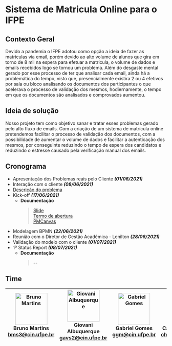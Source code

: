 # Sistema de Matricula Online para o IFPE

## Contexto Geral
Devido a pandemia o IFPE adotou como opção a ideia de fazer as matriculas via email, porém devido ao alto volume de alunos que gira em torno de 8 mil na espera para efetuar a matricula, o volume de dados e emails recebidos logo se tornou um problema. Além do desgaste mental gerado por esse processo de ter que analisar cada email, ainda há a problemática do tempo, visto que, presencialmente existira 2 ou 4 efetivos por sala ou bloco analisando os documentos dos participantes o que acelerava o processo de validação dos mesmos, hodiernamente, o tempo em que os documentos são analisados e comprovados aumentou.

## Ideia de solução
Nosso projeto tem como objetivo sanar e tratar esses problemas gerado pelo alto fluxo de emails. Com a criação de um sistema de matrícula online pretendemos facilitar o processo de validação dos documentos, com a possibilidade de aumentar o volume de dados e facilitar a autenticação dos mesmos, por conseguinte reduzindo o tempo de espera dos candidatos e reduzindo o estresse causado pela verificação manual dos emails.

## Cronograma
 - Apresentação dos Problemas reais pelo Cliente  ***(01/06/2021)***
 - Interação com o cliente  ***(08/06/2021)***
 - [Descrição do problema](SGE/Descrição-do-Problema.md) 
 - Kick-off ***(17/06/2021)***
   - **Documentação**
     > [Slide](SGE/Slide%20Kick-off.pdf)<br>
     > [Termo de abertura](/PGP/Termo%20de%20Abertura.pdf)<br>
     > [PMCanvas](/PGP/PMCanvas_Abertura.PNG)
 - Modelagem BPMN ***(22/06/2021)***
 - Reunião com o Diretor de Gestão Acadêmica - Lenilton ***(28/06/2021)***
 - Validação do modelo com o cliente ***(01/07/2021)***
 - 1º Status Report ***(08/07/2021)***
   - **Documentação**
     > --
## Time

| <img src="https://avatars.githubusercontent.com/u/49536304?v=4" width="100px;" alt="Bruno Martins"/><br>Bruno Martins<br><bms3@cin.ufpe.br>|<img src="https://avatars.githubusercontent.com/u/51493065?v=4" width="100px;" alt="Giovani Albuquerque"/> <br>Giovani Albuquerque<br><gavs2@cin.ufpe.br>|<img src="https://avatars.githubusercontent.com/u/52187353?v=4" width="100px;" alt="Gabriel Gomes"/> <br>Gabriel Gomes<br><ggm@cin.ufpe.br>|<img src="https://avatars.githubusercontent.com/u/52244835?v=4" width="100px;" alt="Carlos Henrique"/> <br>Carlos Henrique<br><chsf@cin.ufpe.br>|<img src="https://static.vecteezy.com/ti/vetor-gratis/p1/1894304-man-avatar-thinking-with-question-marks-vector-design-gr%C3%A1tis-vetor.jpg" width="100px;" alt="Adriel Filipe"/> <br>Adriel Filipe<br><afcps@cin.ufpe.br>
|-|-|-|-|-|

